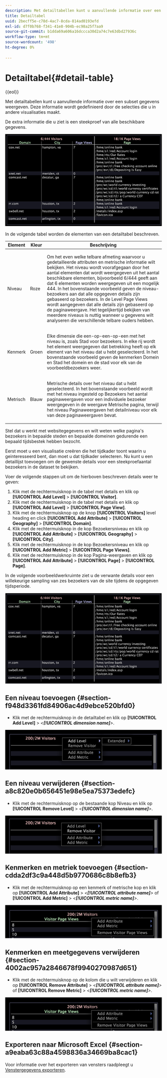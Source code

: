 ```yaml
---
description: Met detailtabellen kunt u aanvullende informatie over een subset gegevens weergeven. Deze informatie wordt gedefinieerd door de selecties die u in andere visualisaties maakt.
title: Detailtabel
uuid: 2becff5e-c78d-4ac7-8cda-814ad0193efd
exl-id: d7f0b768-f341-41e8-904b-ec98a25f7aa9
source-git-commit: b1dda69a606a16dccca30d2a74c7e63dbd27936c
workflow-type: tm+mt
source-wordcount: '498'
ht-degree: 0%

---
```


# Detailtabel{#detail-table}

{{eol}}

Met detailtabellen kunt u aanvullende informatie over een subset gegevens weergeven. Deze informatie wordt gedefinieerd door de selecties die u in andere visualisaties maakt.

De extra informatie die u ziet is een steekproef van alle beschikbare gegevens.

![](assets/vis_details.png)

In de volgende tabel worden de elementen van een detailtabel beschreven.

<table id="table_C88C7F7F5AEA4820B908923E45CC0A62"> 
 <thead> 
  <tr> 
   <th colname="col1" class="entry"> Element </th> 
   <th colname="col02" class="entry"> Kleur </th> 
   <th colname="col2" class="entry"> Beschrijving </th> 
  </tr> 
 </thead>
 <tbody> 
  <tr> 
   <td colname="col1"> <p>Niveau </p> </td> 
   <td colname="col02"> <p>Roze </p> </td> 
   <td colname="col2"> <p>Om het even welke telbare afmeting waarvoor u gedetailleerde attributen en metrische informatie wilt bekijken. Het niveau wordt voorafgegaan door het aantal elementen dat wordt weergegeven uit het aantal beschikbare elementen, bijvoorbeeld 6/444 geeft aan dat 6 elementen worden weergegeven uit een mogelijk 444. In het bovenstaande voorbeeld geven de niveau-bezoekers aan dat alle opgegeven details zijn gebaseerd op bezoekers. In de Level Page Views wordt aangegeven dat alle details zijn gebaseerd op de paginaweergave. Het tegelijkertijd bekijken van meerdere niveaus is nuttig wanneer u gegevens wilt analyseren die verschillende telbare ouders hebben. </p> </td> 
  </tr> 
  <tr> 
   <td colname="col1"> <p>Kenmerk </p> </td> 
   <td colname="col02"> <p>Groen </p> </td> 
   <td colname="col2"> <p>Elke dimensie die een-op-een-op-een met het niveau is, zoals Stad voor bezoekers. In elke rij wordt het element weergegeven dat betrekking heeft op elk element van het niveau dat u hebt geselecteerd. In het bovenstaande voorbeeld geven de kenmerken Domein en Stad het domein en de stad voor elk van de voorbeeldbezoekers weer. </p> </td> 
  </tr> 
  <tr> 
   <td colname="col1"> <p>Metrisch </p> </td> 
   <td colname="col02"> <p>Blauw </p> </td> 
   <td colname="col2"> <p>Metrische details over het niveau dat u hebt geselecteerd. In het bovenstaande voorbeeld wordt met het niveau ingesteld op Bezoekers het aantal paginaweergaven voor een individuele bezoeker weergegeven in de weergave Metrische pagina, terwijl het niveau Paginaweergaven het detailniveau voor elk van deze paginaweergaven bevat. </p> </td> 
  </tr> 
 </tbody> 
</table>

Stel dat u werkt met websitegegevens en wilt weten welke pagina&#39;s bezoekers in bepaalde steden en bepaalde domeinen gedurende een bepaald tijdsbestek hebben bezocht.

Eerst moet u een visualisatie creëren die het tijdkader toont waarin u geinteresseerd bent, dan moet u dat tijdkader selecteren. Nu kunt u een detaillijst toevoegen om de gewenste details voor een steekproefaantal bezoekers in de dataset te bekijken.

Voer de volgende stappen uit om de hierboven beschreven details weer te geven:

1. Klik met de rechtermuisknop in de tabel met details en klik op **[!UICONTROL Add Level]** > **[!UICONTROL Visitor]**.
1. Klik met de rechtermuisknop in de tabel met details en klik op **[!UICONTROL Add Level]** > **[!UICONTROL Page View]**.
1. Klik met de rechtermuisknop op de knop **[!UICONTROL Visitors]** level heading en click **[!UICONTROL Add Attribute]** > **[!UICONTROL Geography]** > **[!UICONTROL Domain]**.
1. Klik met de rechtermuisknop in de kop Bezoekersniveau en klik op **[!UICONTROL Add Attribute]** > **[!UICONTROL Geography]** > **[!UICONTROL City]**.
1. Klik met de rechtermuisknop in de kop Bezoekersniveau en klik op **[!UICONTROL Add Metric]** > **[!UICONTROL Page Views]**.
1. Klik met de rechtermuisknop in de kop Pagina-weergaven en klik op **[!UICONTROL Add Attribute]** > **[!UICONTROL Page]** > **[!UICONTROL Page]**.

In de volgende voorbeeldwerkruimte ziet u de verwante details voor een willekeurige sampling van zes bezoekers van de site tijdens de opgegeven tijdsperiode.

![](assets/client-tab1.png)

## Een niveau toevoegen {#section-f948d3361fd84906ac4d9ebce520bfd0}

* Klik met de rechtermuisknop in de detailtabel en klik op **[!UICONTROL Add Level]** > *&lt;**[!UICONTROL dimension name]**>*.

![](assets/mnu_DetailsTable_AddLevel.png)

## Een niveau verwijderen {#section-a8c820e0b656451e98e5ea75373edefc}

* Klik met de rechtermuisknop op de bestaande kop Niveau en klik op **[!UICONTROL Remove Level]** > *&lt;**[!UICONTROL dimension name]**>*.

![](assets/mnu_DetailsTable_Level.png)

## Kenmerken en metriek toevoegen {#section-cdda2df3c9a448d5b9770686c8b8efb3}

* Klik met de rechtermuisknop op een kenmerk of metrische kop en klik op **[!UICONTROL Add Attribute]** > *&lt;**[!UICONTROL attribute name]**>* of **[!UICONTROL Add Metric]** > *&lt;**[!UICONTROL metric name]**>*.

![](assets/mnu_DetailsTable.png)

## Kenmerken en meetgegevens verwijderen {#section-4002ac957a2846678f9940270987d651}

* Klik met de rechtermuisknop op de kolom die u wilt verwijderen en klik op **[!UICONTROL Remove Attribute]** > *&lt;**[!UICONTROL attribute name]**>* of **[!UICONTROL Remove Metric]** > *&lt;**[!UICONTROL metric name]**>*.

![](assets/mnu_DetailsTable.png)

## Exporteren naar Microsoft Excel {#section-a9eaba63c88a4598836a34669ba8cac1}

Voor informatie over het exporteren van vensters raadpleegt u [Venstergegevens exporteren](../../../home/c-get-started/c-wk-win-wksp/c-exp-win-data.md#concept-8df61d64ed434cc5a499023c44197349).
